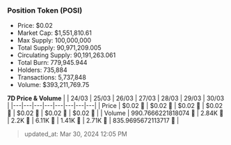 
  ### Position Token (POSI)
  - Price: $0.02
  - Market Cap: $1,551,810.61
  - Max Supply: 100,000,000
  - Total Supply: 90,971,209.005
  - Circulating Supply: 90,191,263.061
  - Total Burn: 779,945.944
  - Holders: 735,884
  - Transactions: 5,737,848
  - Volume: $393,211,769.75

  **7D Price & Volume**
  | | 24&#x2F;03 | 25&#x2F;03 | 26&#x2F;03 | 27&#x2F;03 | 28&#x2F;03 | 29&#x2F;03 | 30&#x2F;03 |
  |---|---|---|---|---|---|---|---|
  | Price | $0.02 🔻 | $0.02 🚀 | $0.02 🔻 | $0.02 🔻 | $0.02 🔻 | $0.02 🚀 | $0.02 🔻 |
  | Volume | 990.7666221818074 🔻 | 2.84K 🚀 | 2.2K 🔻 | 6.11K 🚀 | 1.41K 🔻 | 2.71K 🚀 | 835.9695672113717 🔻 |

  > updated_at: Mar 30, 2024 12:05 PM
